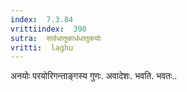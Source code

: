 ```yaml
---
index:  7.3.84
vrittiindex:  390
sutra:  सार्वधातुकार्धधातुकयोः
vritti:  laghu 
---
```


अनयोः परयोरिगन्ताङ्गस्य गुणः. अवादेशः. भवति. भवतः..

